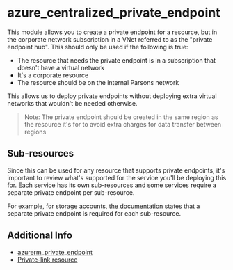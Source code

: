 # azure_centralized_private_endpoint

This module allows you to create a private endpoint for a resource, but in the corporate
network subscription in a VNet referred to as the "private endpoint hub". This should
only be used if the following is true:

* The resource that needs the private endpoint is in a subscription that doesn't have a
virtual network
* It's a corporate resource
* The resource should be on the internal Parsons network

This allows us to deploy private endpoints without deploying extra virtual networks that
wouldn't be needed otherwise.

> Note: The private endpoint should be created in the same region as the resource it's
> for to avoid extra charges for data transfer between regions

## Sub-resources

Since this can be used for any resource that supports private endpoints, it's important
to review what's supported for the service you'll be deploying this for. Each service
has its own sub-resources and some services require a separate private endpoint per
sub-resource.

For example, for storage accounts, [the documentation](
  https://learn.microsoft.com/en-us/azure/storage/common/storage-private-endpoints#creating-a-private-endpoint
) states that a separate private endpoint is required for each sub-resource.

## Additional Info

* [azurerm_private_endpoint](https://registry.terraform.io/providers/hashicorp/azurerm/latest/docs/resources/private_endpoint)
* [Private-link resource](https://learn.microsoft.com/en-us/azure/private-link/private-endpoint-overview#private-link-resource)

